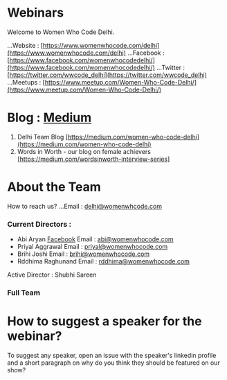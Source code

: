 # Webinars

Welcome to Women Who Code Delhi. 

...Website : [https://www.womenwhocode.com/delhi](https://www.womenwhocode.com/delhi)
...Facebook : [https://www.facebook.com/womenwhocodedelhi/](https://www.facebook.com/womenwhocodedelhi/)
...Twitter : [https://twitter.com/wwcode_delhi](https://twitter.com/wwcode_delhi)
...Meetups : [https://www.meetup.com/Women-Who-Code-Delhi/](https://www.meetup.com/Women-Who-Code-Delhi/)

# Blog : [Medium](https://medium.com/@WWCode_Delhi)
1. Delhi Team Blog [https://medium.com/women-who-code-delhi](https://medium.com/women-who-code-delhi)
2. Words in Worth - our blog on female achievers [https://medium.com/wordsinworth-interview-series]

# About the Team

How to reach us?
...Email : delhi@womenwhcode.com

### Current Directors :

* Abi Aryan [Facebook](https://www.facebook.com/officialabiaryan/) Email : abi@womenwhocode.com
* Priyal Aggrawal Email : priyal@womenwhocode.com
* Brihi Joshi Email : brihi@womenwhocode.com
* Rddhima Raghunand Email : rddhima@womenwhocode.com

Active Director : Shubhi Sareen 

### Full Team 

# How to suggest a speaker for the webinar?
To suggest any speaker, open an issue with the speaker's linkedin profile and a short paragraph on why do you think they should be featured on our show?

